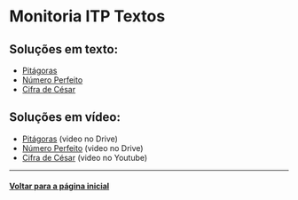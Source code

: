 # Monitoria ITP Textos
## Soluções em texto:
- [Pitágoras](pitagoras.md)
- [Número Perfeito](numero-perfeito.md)
- [Cifra de César](cifra-de-cesar.md)

## Soluções em vídeo:
- [Pitágoras](https://drive.google.com/file/d/1uKr-Aidx_EnCBjojAC-jsNvGuUot0lIj/view?usp=sharing) (video no Drive)
- [Número Perfeito](https://drive.google.com/file/d/1GVvL2IQZasJq4_uZXVb3q39QCyE_lP24/view?usp=sharing) (video no Drive)
- [Cifra de César](https://youtu.be/6Ao5lzR9qdo) (video no Youtube)

---
#### [Voltar para a página inicial](https://github.com/bti-ufrn/monitoria-itp)
